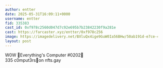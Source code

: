 ```yaml
---
author: entter
date: 2025-05-31T16:09:11+0000
username: entter
fid: 335383
cast_id: 0xf978c2560d047d7c92e695b7b23842230f9a281e
cast: https://farcaster.xyz/entter/0xf978c256
image: https://imagedelivery.net/BXluQx4ige9GuW0Ia56BHw/50ab191d-e7ce-4ab0-32a0-b05334699c00/original
layout: post
---
```

W0W 🍭Everything's Computer #0202🍭    
335 c0mput3rs🍭on nfts.gay  

<img src='https://imagedelivery.net/BXluQx4ige9GuW0Ia56BHw/50ab191d-e7ce-4ab0-32a0-b05334699c00/original' alt='' referrerpolicy='no-referrer'/>